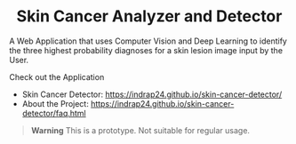 <h1 align=center> Skin Cancer Analyzer and Detector </h1>

A Web Application that uses Computer Vision and Deep Learning to identify the three highest probability diagnoses for a skin lesion image input by the User.

Check out the Application
  - Skin Cancer Detector: https://indrap24.github.io/skin-cancer-detector/
  - About the Project: https://indrap24.github.io/skin-cancer-detector/faq.html

> **Warning**
> This is a prototype. Not suitable for regular usage.
